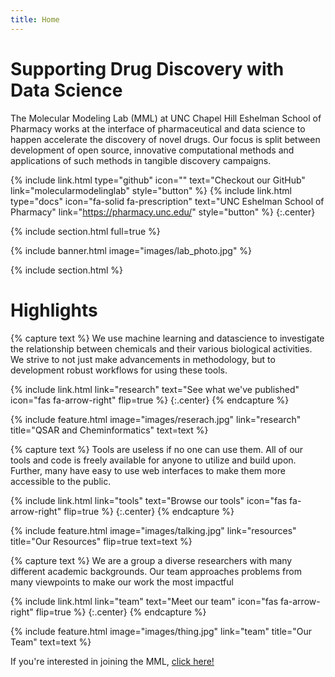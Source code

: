 ```yaml
---
title: Home
---
```


# Supporting Drug Discovery with Data Science

The Molecular Modeling Lab (MML) at UNC Chapel Hill Eshelman School of Pharmacy works at the interface of 
pharmaceutical and data science to happen accelerate the discovery of novel drugs. Our focus is split between 
development of open source, innovative computational methods and applications of such methods in tangible discovery 
campaigns. 

{%
  include link.html
  type="github"
  icon=""
  text="Checkout our GitHub"
  link="molecularmodelinglab"
  style="button"
%}
{%
  include link.html
  type="docs"
  icon="fa-solid fa-prescription"
  text="UNC Eshelman School of Pharmacy"
  link="https://pharmacy.unc.edu/"
  style="button"
%}
{:.center}

{% include section.html full=true %}

{% include banner.html image="images/lab_photo.jpg" %}

{% include section.html %}

# Highlights

{% capture text %}
We use machine learning and datascience to investigate the relationship between chemicals and their various biological
activities. We strive to not just make advancements in methodology, but to development robust workflows for using these
tools. 

{%
  include link.html
  link="research"
  text="See what we've published"
  icon="fas fa-arrow-right"
  flip=true
%}
{:.center}
{% endcapture %}

{%
  include feature.html
  image="images/reserach.jpg"
  link="research"
  title="QSAR and Cheminformatics"
  text=text
%}

{% capture text %}
Tools are useless if no one can use them. All of our tools and code is freely available for anyone to utilize and build
upon. Further, many have easy to use web interfaces to make them more accessible to the public.

{%
  include link.html
  link="tools"
  text="Browse our tools"
  icon="fas fa-arrow-right"
  flip=true
%}
{:.center}
{% endcapture %}

{%
  include feature.html
  image="images/talking.jpg"
  link="resources"
  title="Our Resources"
  flip=true
  text=text
%}

{% capture text %}
We are a group a diverse researchers with many different academic backgrounds. Our team approaches problems from many
viewpoints to make our work the most impactful

{%
  include link.html
  link="team"
  text="Meet our team"
  icon="fas fa-arrow-right"
  flip=true
%}
{:.center}
{% endcapture %}

{%
  include feature.html
  image="images/thing.jpg"
  link="team"
  title="Our Team"
  text=text
%}

If you're interested in joining the MML, [click here!](join)
